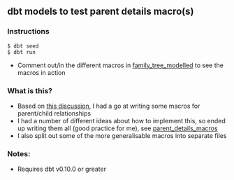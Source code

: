 ## dbt models to test parent details macro(s)

### Instructions
```
$ dbt seed
$ dbt run
```
* Comment out/in the different macros in [family_tree_modelled](models/example/family_tree_modelled.sql) to see the macros in action

### What is this?
* Based on [this discussion](https://getdbt.slack.com/archives/C0VLZPLAE/p1519866500000202), I had a go at writing some macros for parent/child relationships
* I had a number of different ideas about how to implement this, so ended up writing them all (good practice for me), see [parent_details_macros](macros/parent_details_macros.sql)
* I also split out some of the more generalisable macros into separate files

### Notes:
* Requires dbt v0.10.0 or greater